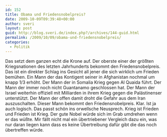 ```yaml
---
id: 152
title: Obama und Friedensnobelpreis?
date: 2009-10-09T09:39:48+00:00
author: sveri
layout: post
guid: http://blog.sveri.de/index.php?/archives/144-guid.html
permalink: /2009/10/09/obama-und-friedensnobelpreis/
categories:
  - Politik
---
```

Das setzt dem ganzen echt die Krone auf. Der oberste einer der größten Kriegsnationen des letzten Jahrhunderts bekommt den Friedensnobelpreis. Das ist ein direkter Schlag ins Gesicht all jener die sich wirklich um Frieden bemühen. Ein Mann der das Kontigent seiner in Afghanistan nochmal um knapp 1/3 erhöht. Der Mann der in Somalia Krieg gegen Al Quaida führt. Der Mann der immer noch nicht Guantanamo geschlossen hat. Der Mann der Israel weiterhin offiziell mit Milliarden in ihrem Krieg gegen die Palästinenser unterstützt. Der Mann der offen damit droht die Gefahr aus dem Iran auszuschalten. Dieser Mann bekommt den Friedensnobelpreis. Klar. Ist ja auch logisch. Das passt schön ins orwellsche Neusprech. Krieg ist Frieden und Frieden ist Krieg. Der gute Nobel würde sich im Grab umdrehen wenn er das wüßte. Mir fällt nicht mal ein übertriebener Vergleich dazu ein, was nur daran liegen kann dass es keine Übertreibung dafür gibt die das noch übertreffen würde.